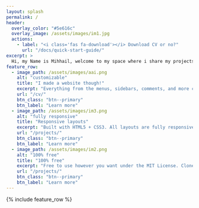```yaml
---
layout: splash
permalink: /
header:
  overlay_color: "#5e616c"
  overlay_image: /assets/images/im1.jpg
  actions:
    - label: "<i class='fas fa-download'></i> Download CV or no?"
      url: "/docs/quick-start-guide/"
excerpt: >
  Hi, my Name is Mihhail, welcome to my space where i share my projects.
feature_row:
  - image_path: /assets/images/aai.png
    alt: "customizable"
    title: "I made a website though!"
    excerpt: "Everything from the menus, sidebars, comments, and more can be configured or set with YAML Front Matter."
    url: "/cv/"
    btn_class: "btn--primary"
    btn_label: "Learn more"
  - image_path: /assets/images/im3.png
    alt: "fully responsive"
    title: "Responsive layouts"
    excerpt: "Built with HTML5 + CSS3. All layouts are fully responsive with helpers to augment your content."
    url: "/projects/"
    btn_class: "btn--primary"
    btn_label: "Learn more"
  - image_path: /assets/images/im2.png
    alt: "100% free"
    title: "100% free"
    excerpt: "Free to use however you want under the MIT License. Clone it, fork it, customize it... whatever!"
    url: "/projects/"
    btn_class: "btn--primary"
    btn_label: "Learn more"
---
```


{% include feature_row %}